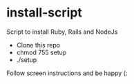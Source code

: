 install-script
==============

Script to install Ruby, Rails and NodeJs

- Clone this repo
- chmod 755 setup
- ./setup
  

Follow screen instructions and be happy (:


